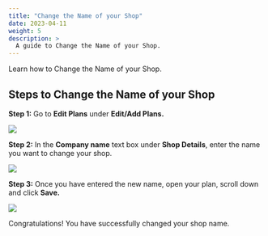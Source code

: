 ```yaml
---
title: "Change the Name of your Shop"
date: 2023-04-11
weight: 5
description: >
  A guide to Change the Name of your Shop.
---
```


Learn how to Change the Name of your Shop.

## Steps to Change the Name of your Shop

**Step 1:** Go to **Edit Plans** under **Edit/Add Plans.**

![](https://subscribie.co.uk/blog/content/images/size/w1000/2023/04/image-6.png)

**Step 2:** In the **Company name** text box under **Shop Details**, enter the name you want to change your shop.

![](https://subscribie.co.uk/blog/content/images/size/w1000/2023/04/image-7.png)

**Step 3:** Once you have entered the new name, open your plan, scroll down and click **Save.**

![](https://subscribie.co.uk/blog/content/images/size/w1000/2023/04/image-8.png)

Congratulations! You have successfully changed your shop name.